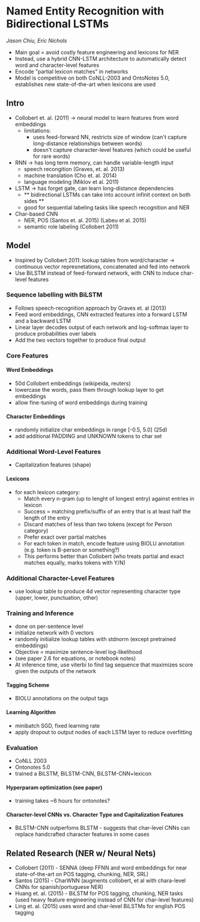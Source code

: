 # Named Entity Recognition with Bidirectional LSTMs

*Jason Chiu, Eric Nichols*

- Main goal = avoid costly feature engineering and lexicons for NER
- Instead, use a hybrid CNN-LSTM architecture to automatically detect word and character-level features
- Encode "partial lexicon matches" in networks
- Model is competitive on both CoNLL-2003 and OntoNotes 5.0, establishes new state-of-the-art when lexicons are used

## Intro

- Collobert et. al. (2011) -> neural model to learn features from word embeddings
    - limitations:
        - uses feed-forward NN, restricts size of window (can't capture long-distance relationships between words)
        - doesn't capture character-level features (which could be useful for rare words)
 - RNN -> has long term memory, can handle variable-length input
     - speech recongition (Graves, et. al. 2013)
     - machine translation (Cho et. al. 2014)
     - language modeling (Miklov et al. 2011)
 - LSTM -> has forget gate, can learn long-distance dependencies
     - ** bidirectional LSTMs can take into account infinit context on both sides **
     - good for sequential labeling tasks like speech recognition and NER
 - Char-based CNN
     - NER, POS (Santos et. al. 2015) (Labeu et al. 2015)
     - semantic role labeling (Collobert 2011)

## Model

- Inspired by Collobert 2011: lookup tables from word/character -> continuous vector represnetations, concatenated and fed into network
- Use BiLSTM instead of feed-forward network, with CNN to induce char-level features

### Sequence labelling with BiLSTM

- Follows speech-recognition approach by Graves et. al (2013)
- Feed word embeddings, CNN extracted features into a forward LSTM and a backward LSTM
- Linear layer decodes output of each network and log-softmax layer to produce probabilities over labels
- Add the two vectors together to produce final output

### Core Features
#### Word Embeddings
- 50d Collobert embeddings (wikipeida, reuters)
- lowercase the words, pass them through lookup layer to get embeddings
- allow fine-tuning of word embeddings during training

#### Character Embeddings
- randomly initialize char embeddings in range [-0.5, 5.0] (25d)
- add additional PADDING and UNKNOWN tokens to char set

### Additional Word-Level Features
- Capitalization features (shape)
#### Lexicons
- for each lexicon category:
    - Match every n-gram (up to lenght of longest entry) against entries in lexicon
    - Success = matching prefix/suffix of an entry that is at least half the length of the entry
    - Discard matches of less than two tokens (except for Person category)
    - Prefer exact over partial matches
    - For each token in match, encode feature using BIOLU annotation (e.g. token is B-person or something?)
    - This performs better than Collobert (who treats partial and exact matches equally, marks tokens with Y/N)

### Additional Character-Level Features
- use lookup table to produce 4d vector representing character type (upper, lower, punctuation, other)

### Training and Inference 
- done on per-sentence level
- initialize network with 0 vectors
- randomly initialize lookup tables with stdnorm (except pretrained embeddings)
- Objective = maximize sentence-level log-likelihood
- (see paper 2.6 for equations, or notebook notes)
- At inference time, use viterbi to find tag sequence that maximizes score given the outputs of the network

#### Tagging Scheme
- BIOLU annotations on the output tags

#### Learning Algorithm
- minibatch SGD, fixed learning rate
- apply dropout to output nodes of each LSTM layer to reduce overfitting

### Evaluation
- CoNLL 2003
- Ontonotes 5.0
- trained a BiLSTM, BiLSTM-CNN, BiLSTM-CNN+lexicon

#### Hyperparam optimization (see paper)

- training takes ~6 hours for ontonotes?

#### Character-level CNNs vs. Character Type and Capitalization Features
- BiLSTM-CNN outperfoms BLSTM - suggests that char-level CNNs can replace handcrafted character features in some cases

## Related Research (NER w/ Neural Nets)
- Collobert (2011) - SENNA (deep FFNN and word embeddings for near state-of-the-art on POS tagging, chunking, NER, SRL)
- Santos (2015) - CharWNN (augments collobert, et al with chara-level CNNs for spanish/portuguese NER)
- Huang et. al. (2015) - BiLSTM for POS tagging, chunking, NER tasks (used heavy feature engineering instead of CNN for char-level features)
- Ling et. al. (2015) uses word and char-level BiLSTMs for english POS tagging



    

